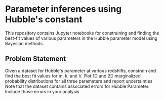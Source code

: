 # Parameter inferences using Hubble's constant
This repository contains Jupyter notebooks for constraining and finding the best-fit values of various parameters in the Hubble parameter model using Bayesian methods.

## Problem Statement
Given a dataset for Hubble's parameter at various redshifts, constrain and find the best fit values for m, k, and V.
Plot 1D and 2D marginalized probability distributions for all three parameters and report uncertainties
Note that the dataset contains associated errors for Hubble Parameter. Include those errors in your analysis
